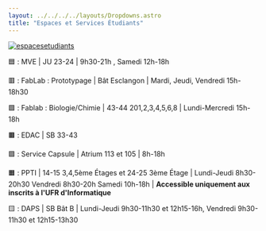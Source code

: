 ```yaml
---
layout: ../../../../layouts/Dropdowns.astro
title: "Espaces et Services Étudiants"
---
```

[![espacesetudiants](/assets/plans/espacesetudiants.png)](/assets/plans/espacesetudiants.png)

🟦 : MVE | JU 23-24 | 9h30-21h , Samedi 12h-18h  

🟥 : FabLab : Prototypage | Bât Esclangon | Mardi, Jeudi, Vendredi 15h-18h30  

🟩 : Fablab : Biologie/Chimie | 43-44 201,2,3,4,5,6,8 | Lundi-Mercredi 15h-18h  

🟫 : EDAC | SB 33-43  

🟪 : Service Capsule | Atrium 113 et 105 | 8h-18h  

🟧 : PPTI | 14-15 3,4,5ème Étages et 24-25 3ème Étage | Lundi-Jeudi 8h30-20h30 Vendredi 8h30-20h Samedi 10h-18h | **Accessible uniquement aux inscrits à l'UFR d'Informatique**  

🟨 : DAPS | SB Bât B | Lundi-Jeudi 9h30-11h30 et 12h15-16h, Vendredi 9h30-11h30 et 12h15-13h30
